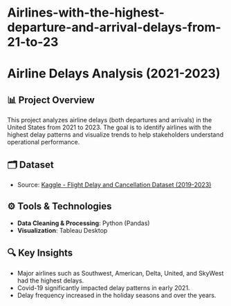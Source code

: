 # Airlines-with-the-highest-departure-and-arrival-delays-from-21-to-23

# Airline Delays Analysis (2021-2023)

## 📊 Project Overview
This project analyzes airline delays (both departures and arrivals) in the United States from 2021 to 2023. The goal is to identify airlines with the highest delay patterns and visualize trends to help stakeholders understand operational performance.


## 🗂️ Dataset
- Source: [Kaggle - Flight Delay and Cancellation Dataset (2019-2023)](https://www.kaggle.com/datasets/patrickzel/flight-delay-and-cancellation-dataset-2019-2023)


## ⚙️ Tools & Technologies
- **Data Cleaning & Processing**: Python (Pandas)
- **Visualization**: Tableau Desktop

## 🔍 Key Insights
- Major airlines such as Southwest, American, Delta, United, and SkyWest had the highest delays.
- Covid-19 significantly impacted delay patterns in early 2021.
- Delay frequency increased in the holiday seasons and over the years.

